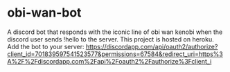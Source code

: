 # obi-wan-bot

A discord bot that responds with the iconic line of obi wan kenobi when the discord user sends !hello to the server.
This project is hosted on heroku.
Add the bot to your server: https://discordapp.com/api/oauth2/authorize?client_id=701839597541523577&permissions=67584&redirect_uri=https%3A%2F%2Fdiscordapp.com%2Fapi%2Foauth2%2Fauthorize%3Fclient_i
